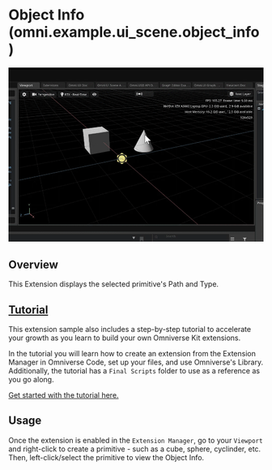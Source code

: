 # Object Info (omni.example.ui_scene.object_info) 

![](https://github.com/NVIDIA-Omniverse/kit-extension-sample-ui-scene/raw/main/exts/omni.example.ui_scene.object_info/Tutorial/Images/objectinfo_finished.gif)
​
## Overview

This Extension displays the selected primitive's Path and Type.
​
## [Tutorial](https://github.com/NVIDIA-Omniverse/kit-extension-sample-ui-scene/tree/main/exts/omni.example.ui_scene.object_info/Tutorial)
This extension sample also includes a step-by-step tutorial to accelerate your growth as you learn to build your own Omniverse Kit extensions. 

In the tutorial you will learn how to create an extension from the Extension Manager in Omniverse Code, set up your files, and use Omniverse's Library. Additionally, the tutorial has a `Final Scripts` folder to use as a reference as you go along. 

​[Get started with the tutorial here.](https://github.com/NVIDIA-Omniverse/kit-extension-sample-ui-scene/tree/main/exts/omni.example.ui_scene.object_info/Tutorial)

## Usage

Once the extension is enabled in the `Extension Manager`, go to your `Viewport` and right-click to create a primitive - such as a cube, sphere, cyclinder, etc. Then, left-click/select the primitive to view the Object Info. 
​